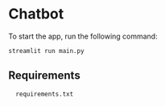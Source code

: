 # Chatbot

To start the app, run the following command:

`streamlit run main.py`

## Requirements

```
  requirements.txt
```

